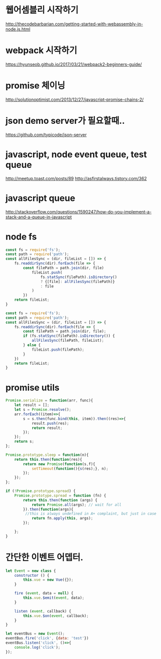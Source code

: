 # 웹어셈블리 시작하기

http://thecodebarbarian.com/getting-started-with-webassembly-in-node.js.html

# webpack 시작하기

https://hyunseob.github.io/2017/03/21/webpack2-beginners-guide/

# promise 체이닝

http://solutionoptimist.com/2013/12/27/javascript-promise-chains-2/

# json demo server가 필요할때..

https://github.com/typicode/json-server

# javascript, node event queue, test queue

http://meetup.toast.com/posts/89
http://asfirstalways.tistory.com/362

# javascript queue

http://stackoverflow.com/questions/1590247/how-do-you-implement-a-stack-and-a-queue-in-javascript

# node fs

```js
const fs = require('fs');
const path = require('path');
const allFilesSync = (dir, fileList = []) => {
    fs.readdirSync(dir).forEach(file => {
        const filePath = path.join(dir, file)
            fileList.push(
                fs.statSync(filePath).isDirectory()
                ? {[file]: allFilesSync(filePath)}
                : file
            )
        })
    return fileList;
}
```
```js
const fs = require('fs');
const path = require('path');
const allFilesSync = (dir, fileList = []) => {
    fs.readdirSync(dir).forEach(file => {
        const filePath = path.join(dir, file);
        if (fs.statSync(filePath).isDirectory()) {
            allFilesSync(filePath, fileList);
        } else {
            fileList.push(filePath);
        }
    })
    return fileList;
}
```

# promise utils
```js
Promise.serialize = function(arr, func){
    let result = [];
    let s = Promise.resolve();
    arr.forEach((item)=>{
        s = s.then(func.bind(this, item)).then((res)=>{
            result.push(res);
            return result;
        });
    });
    return s;
};

Promise.prototype.sleep = function(n){
    return this.then(function(res){
        return new Promise(function(s,f){
            setTimeout(function(){s(res);}, n);
        });
    });
};

if (!Promise.prototype.spread) {
    Promise.prototype.spread = function (fn) {
        return this.then(function (args) {
            return Promise.all(args); // wait for all
        }).then(function(args){
         //this is always undefined in A+ complaint, but just in case
            return fn.apply(this, args); 
        });

    };
}
```

# 간단한 이벤트 어뎁터.

```javascript
let Event = new class {
    constructor () {
        this.vue = new Vue({});
    }

    fire (event, data = null) {
        this.vue.$emit(event, data);
    }

    listen (event, callback) {
        this.vue.$on(event, callback);
    }
}

let eventBus = new Event();
eventBus.fire('click', {data: 'test'})
eventBus.listen('click', ()=>{
    console.log('click');    
});

```